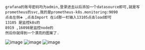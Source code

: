 ```
grafana的账号密码均为admin,登录进去以后添加一个datasource即可,就是写prometheus的svc,我的是prometheus-k8s.monitoring:9090
点击左侧➕ ,点击Import 在id那一栏输入13105点击load即可
13105 是监控k8s的
8919 ,16098是监控node的
然后你就得到一个漂亮的图案了.
```
![image](https://user-images.githubusercontent.com/39818267/133443501-828eb6ca-d74f-4724-9a9a-ff7b35272adb.png)
![image](https://user-images.githubusercontent.com/39818267/133443625-8f86163f-a946-4ed0-8685-592492a65279.png)
![image](https://user-images.githubusercontent.com/39818267/133442411-19ea2d7d-c072-4050-9924-afe1df2317c0.png)

